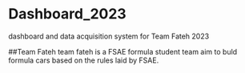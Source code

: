 # Dashboard_2023
dashboard and data acquisition system for Team Fateh 2023

##Team Fateh
team fateh is a FSAE formula student team aim to buld formula cars based on the rules laid by FSAE. 
